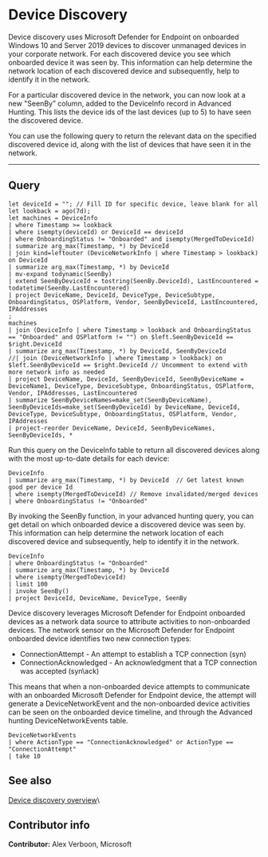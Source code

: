 # Device Discovery

Device discovery uses Microsoft Defender for Endpoint on onboarded Windows 10 and Server 2019 devices to discover unmanaged devices in your corporate network. 
For each discovered device you see which onboarded device it was seen by. This information can help determine the network location of each discovered device and subsequently, help to identify it in the network. 

For a particular discovered device in the network, you can now look at a new "SeenBy” column, added to the DeviceInfo record in Advanced Hunting. This lists the device ids of the last devices (up to 5) to have seen the discovered device.


You can use the following query to return the relevant data on the specified discovered device id, along with the list of devices that have seen it in the network. 

---

## Query

```Kusto
let deviceId = ""; // Fill ID for specific device, leave blank for all 
let lookback = ago(7d);  
let machines = DeviceInfo  
| where Timestamp >= lookback  
| where isempty(deviceId) or DeviceId == deviceId 
| where OnboardingStatus != "Onboarded" and isempty(MergedToDeviceId) 
| summarize arg_max(Timestamp, *) by DeviceId 
| join kind=leftouter (DeviceNetworkInfo | where Timestamp > lookback) on DeviceId 
| summarize arg_max(Timestamp, *) by DeviceId 
| mv-expand todynamic(SeenBy) 
| extend SeenByDeviceId = tostring(SeenBy.DeviceId), LastEncountered = todatetime(SeenBy.LastEncountered) 
| project DeviceName, DeviceId, DeviceType, DeviceSubtype, OnboardingStatus, OSPlatform, Vendor, SeenByDeviceId, LastEncountered, IPAddresses 
; 
machines 
| join (DeviceInfo | where Timestamp > lookback and OnboardingStatus == "Onboarded" and OSPlatform != "") on $left.SeenByDeviceId == $right.DeviceId 
| summarize arg_max(Timestamp, *) by DeviceId, SeenByDeviceId 
//| join (DeviceNetworkInfo | where Timestamp > lookback) on $left.SeenByDeviceId == $right.DeviceId // Uncomment to extend with more network info as needed 
| project DeviceName, DeviceId, SeenByDeviceId, SeenByDeviceName = DeviceName1, DeviceType, DeviceSubtype, OnboardingStatus, OSPlatform, Vendor, IPAddresses, LastEncountered 
| summarize SeenByDeviceNames=make_set(SeenByDeviceName), SeenByDeviceIds=make_set(SeenByDeviceId) by DeviceName, DeviceId, DeviceType, DeviceSubtype, OnboardingStatus, OSPlatform, Vendor, IPAddresses 
| project-reorder DeviceName, DeviceId, SeenByDeviceNames, SeenByDeviceIds, * 

```

Run this query on the DeviceInfo table to return all discovered devices along with the most up-to-date details for each device:

```
DeviceInfo
| summarize arg_max(Timestamp, *) by DeviceId  // Get latest known good per device Id
| where isempty(MergedToDeviceId) // Remove invalidated/merged devices
| where OnboardingStatus != "Onboarded"
```

By invoking the SeenBy function, in your advanced hunting query, you can get detail on which onboarded device a discovered device was seen by. 
This information can help determine the network location of each discovered device and subsequently, help to identify it in the network.

```
DeviceInfo
| where OnboardingStatus != "Onboarded"
| summarize arg_max(Timestamp, *) by DeviceId 
| where isempty(MergedToDeviceId) 
| limit 100
| invoke SeenBy()
| project DeviceId, DeviceName, DeviceType, SeenBy
```

Device discovery leverages Microsoft Defender for Endpoint onboarded devices as a network data source to attribute activities to non-onboarded devices. The network sensor on the Microsoft Defender for Endpoint onboarded device identifies two new connection types:

- ConnectionAttempt - An attempt to establish a TCP connection (syn)
- ConnectionAcknowledged - An acknowledgment that a TCP connection was accepted (syn\ack)

This means that when a non-onboarded device attempts to communicate with an onboarded Microsoft Defender for Endpoint device, the attempt will generate a DeviceNetworkEvent and the non-onboarded device activities can be seen on the onboarded device timeline, and through the Advanced hunting DeviceNetworkEvents table.

```
DeviceNetworkEvents
| where ActionType == "ConnectionAcknowledged" or ActionType == "ConnectionAttempt"
| take 10
```




## See also

[Device discovery overview](https://learn.microsoft.com/en-us/microsoft-365/security/defender-endpoint/device-discovery?view=o365-worldwide)\



## Contributor info

**Contributor:** Alex Verboon, Microsoft 